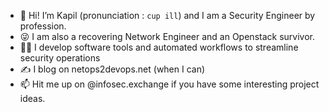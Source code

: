 - 👋 Hi! I’m Kapil (pronunciation : `cup ill`) and I am a Security Engineer by profession. 
- 😜 I am also a recovering Network Engineer and an Openstack survivor.
- 👨‍💻 I develop software tools and automated workflows to streamline security operations
- ✍️ I blog on netops2devops.net (when I can)
- 📫 Hit me up on @infosec.exchange if you have some interesting project ideas. 

<!---
netops2devops/netops2devops is a ✨ special ✨ repository because its `README.md` (this file) appears on your GitHub profile.
You can click the Preview link to take a look at your changes.
--->
